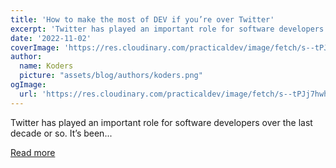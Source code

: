 ```yaml
---
title: 'How to make the most of DEV if you’re over Twitter'
excerpt: 'Twitter has played an important role for software developers over the last decade or so. It’s been...'
date: '2022-11-02'
coverImage: 'https://res.cloudinary.com/practicaldev/image/fetch/s--tPJj7hwh--/c_imagga_scale,f_auto,fl_progressive,h_420,q_auto,w_1000/https://dev-to-uploads.s3.amazonaws.com/uploads/articles/jhwskryhqo8yu6w7ag2x.png'
author:
  name: Koders
  picture: "assets/blog/authors/koders.png"
ogImage:
  url: 'https://res.cloudinary.com/practicaldev/image/fetch/s--tPJj7hwh--/c_imagga_scale,f_auto,fl_progressive,h_420,q_auto,w_1000/https://dev-to-uploads.s3.amazonaws.com/uploads/articles/jhwskryhqo8yu6w7ag2x.png'
---
```


Twitter has played an important role for software developers over the last decade or so. It’s been...

[Read more](https://dev.to/devteam/how-to-make-the-most-of-dev-if-youre-over-twitter-4567)
